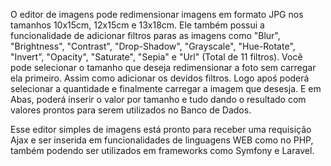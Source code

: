 O editor de imagens pode redimensionar imagens em formato JPG nos tamanhos 10x15cm, 12x15cm e 13x18cm. Ele também possui a funcionalidade de adicionar filtros paras as imagens como "Blur", "Brightness", "Contrast", "Drop-Shadow", "Grayscale", "Hue-Rotate", "Invert", "Opacity", "Saturate", "Sepia" e "Url" (Total de 11 filtros). 
Você pode selecionar o tamanho que deseja redimensionar a foto sem carregar ela primeiro. Assim como adicionar os devidos filtros. Logo apoś poderá selecionar a quantidade e finalmente carregar a imagem que desesja.
E em Abas, poderá inserir o valor por tamanho e tudo dando o resultado com valores prontos para serem utilizados no Banco de Dados. 

Esse editor simples de imagens está pronto para receber uma requisição Ajax e ser inserida em funcionalidades de linguagens WEB como no PHP, também podendo ser utilizados em frameworks como Symfony e Laravel. 

 
